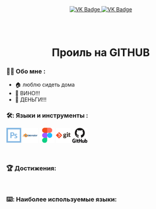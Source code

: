 <div id="badges" align="center">
  <a href= "https://vk.com/rtf_03"> 
    <img src="https://img.shields.io/badge/VK-blue?style-for-the-badge&logo=VK&logoColor=white" alt="VK Badge"/> 
  </a>
  
  <a href="https://mail.google.com/mail/u/1/#inbox"> 
    <img src="https://img.shields.io/badge/EMAIL-red?style-for-the-badge&logo=Gmail&logoColor-white" alt="VK Badge"/> 
  </a>
</div>
  ﻿
﻿
<div id="viewprof" align="center">
  <img src="https://komarev.com/ghpvc/?username=rompersLoppy03&style-flat-square&color=blue" alt="" /> 
</div>
﻿
<div id="heythere" align="center"> 
  <h1> Проиль на GITHUB </h1>
</div>

### :man_technologist: Обо мне :

- :house: люблю сидеть дома
- :wine_glass: ВИНО!!!
- :money_with_wings: ДЕНЬГИ!!!

### 🛠️: Языки и инструменты :

<div>
  <img src="https://github.com/devicons/devicon/blob/master/icons/photoshop/photoshop-line.svg" width="40" height="40" />
  <img src="https://github.com/devicons/devicon/blob/master/icons/blender/blender-original-wordmark.svg" width="40" height="40"/>
  <img src="https://github.com/devicons/devicon/blob/master/icons/figma/figma-original.svg" width="40" height="40"/> 
  <img src="https://github.com/devicons/devicon/blob/master/icons/git/git-original-wordmark.svg" width="40" height="40"/> 
  <img src="https://github.com/devicons/devicon/blob/master/icons/github/github-original-wordmark.svg" width="40" height="40"/> 
</div>

﻿
### :trophy: Достижения:

<div>
  <img src="https://github-profile-trophy.vercel.app/?username=Loppy03" alt=""/> 
</div>

### ⌨️: Наиболее используемые языки:

﻿
<div>
<img src="https://github-readme-stats.vercel.app/api/top-langs/?username=Loppy03" alt=""/>
</div>
